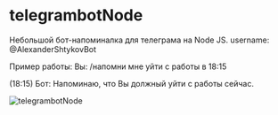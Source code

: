 # telegrambotNode
Небольшой бот-напоминалка для телеграма на Node JS.
username: @AlexanderShtykovBot

Пример работы:
Вы: /напомни мне уйти с работы в 18:15

(18:15)
Бот: Напоминаю, что Вы должный уйти с работы сейчас.

![telegrambotNode](https://pp.vk.me/c626428/v626428987/16041/dxu9K_Vt2vA.jpg)
